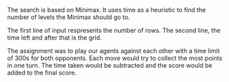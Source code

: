 The search is based on Minimax. It uses time as a heuristic to find the number of levels the Minimax should go to. 

The first line of input respresents the number of rows. The second line, the time left and after that is the grid.

The assignment was to play our agents against each other with a time limit of 300s for both opponents. Each move would try to collect 
the most points in one turn. The time taken would be subtracted and the score would be added to the final score.
